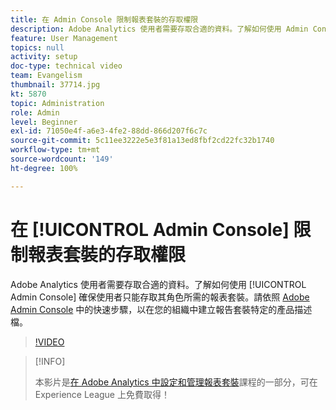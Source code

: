 ```yaml
---
title: 在 Admin Console 限制報表套裝的存取權限
description: Adobe Analytics 使用者需要存取合適的資料。了解如何使用 Admin Console 確保使用者只能存取其角色所需的報表套裝。請依照 Adobe Admin Console 中的快速步驟，以在您的組織中建立報告套裝特定的產品描述檔。
feature: User Management
topics: null
activity: setup
doc-type: technical video
team: Evangelism
thumbnail: 37714.jpg
kt: 5870
topic: Administration
role: Admin
level: Beginner
exl-id: 71050e4f-a6e3-4fe2-88dd-866d207f6c7c
source-git-commit: 5c11ee3222e5e3f81a13ed8fbf2cd22fc32b1740
workflow-type: tm+mt
source-wordcount: '149'
ht-degree: 100%

---
```


# 在 [!UICONTROL Admin Console] 限制報表套裝的存取權限

Adobe Analytics 使用者需要存取合適的資料。了解如何使用 [!UICONTROL Admin Console] 確保使用者只能存取其角色所需的報表套裝。請依照 [Adobe Admin Console](https://adminconsole.adobe.com/) 中的快速步驟，以在您的組織中建立報告套裝特定的產品描述檔。

>[!VIDEO](https://video.tv.adobe.com/v/37714/?quality=12&learn=on)

>[!INFO]
>
> 本影片是[在 Adobe Analytics 中設定和管理報表套裝](https://experienceleague.adobe.com/?recommended=Analytics-A-1-2021.1.administration)課程的一部分，可在 Experience League 上免費取得！
